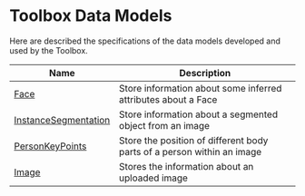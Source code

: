 # Toolbox Data Models

Here are described the specifications of the data models developed and used by the Toolbox.

| Name | Description |
|------|-------------|
| [Face](Face/schema.json) | Store information about some inferred attributes about a Face |
| [InstanceSegmentation](InstanceSegmentation/schema.json) | Store information about a segmented object from an image |
| [PersonKeyPoints](PersonKeyPoints/schema.json) | Store the position of different body parts of a person within an image |
| [Image](Image/schema.json) | Stores the information about an uploaded image |
